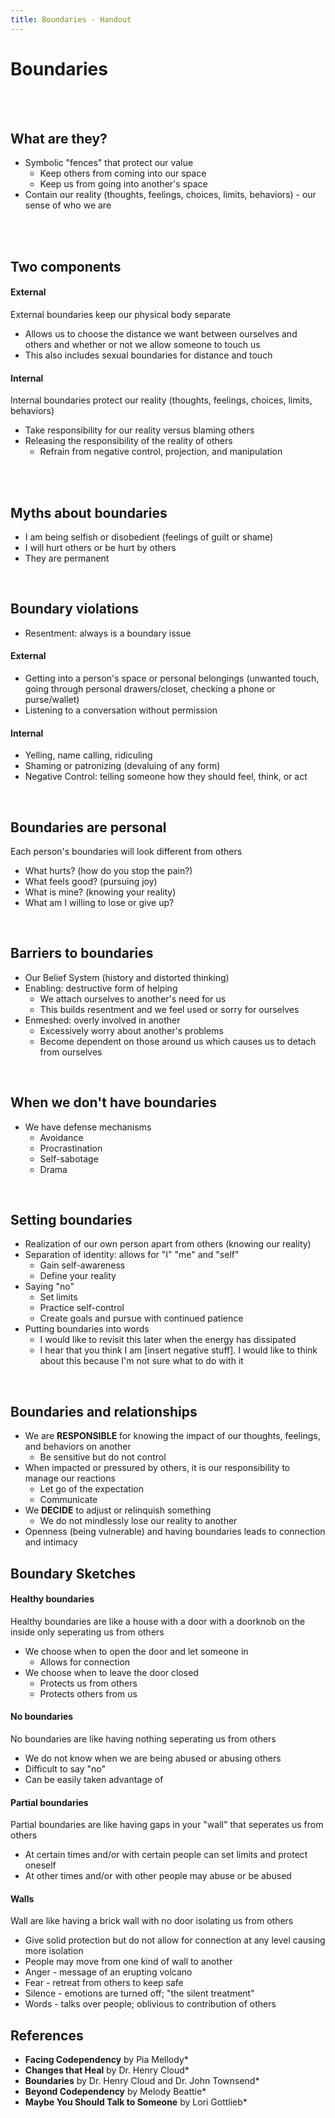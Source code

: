 ```yaml
---
title: Boundaries - Handout
---
```

# Boundaries

<br><br>

## What are they?

* Symbolic "fences" that protect our value
    * Keep others from coming into our space
    * Keep us from going into another's space
* Contain our reality (thoughts, feelings, choices, limits, behaviors) - our sense of who we are

<br><br>

## Two components

#### External
External boundaries keep our physical body separate
  * Allows us to choose the distance we want between ourselves and others and whether or not we allow someone to touch us
  * This also includes sexual boundaries for distance and touch
#### Internal
Internal boundaries protect our reality (thoughts, feelings, choices, limits, behaviors)
  * Take responsibility for our reality versus blaming others
  * Releasing the responsibility of the reality of others
      * Refrain from negative control, projection, and manipulation

<br><br>

## Myths about boundaries

* I am being selfish or disobedient (feelings of guilt or shame)
* I will hurt others or be hurt by others
* They are permanent

<div class="page"></div>

<br>

## Boundary violations

* Resentment: always is a boundary issue
#### External
* Getting into a person's space or personal belongings (unwanted touch, going through personal drawers/closet, checking a phone or purse/wallet)
* Listening to a conversation without permission
#### Internal
* Yelling, name calling, ridiculing
* Shaming or patronizing (devaluing of any form)
* Negative Control: telling someone how they should feel, think, or act

<br>

## Boundaries are personal

Each person's boundaries will look different from others
  * What hurts? (how do you stop the pain?)
  * What feels good? (pursuing joy)
  * What is mine? (knowing your reality)
  * What am I willing to lose or give up?

<br>

## Barriers to boundaries

* Our Belief System (history and distorted thinking)
* Enabling: destructive form of helping
    * We attach ourselves to another's need for us
    * This builds resentment and we feel used or sorry for ourselves
* Enmeshed: overly involved in another
    * Excessively worry about another's problems
    * Become dependent on those around us which causes us to detach from ourselves

<div class="page"></div>

<br>

## When we don't have boundaries

* We have defense mechanisms
    * Avoidance
    * Procrastination
    * Self-sabotage
    * Drama

<br>

## Setting boundaries

* Realization of our own person apart from others (knowing our reality)
* Separation of identity: allows for "I" "me" and "self"
    * Gain self-awareness
    * Define your reality
* Saying "no"
    * Set limits
    * Practice self-control
    * Create goals and pursue with continued patience
* Putting boundaries into words
    * I would like to revisit this later when the energy has dissipated
    * I hear that you think I am  [insert negative stuff]. I would like to think about this because I'm not sure what to do with it

<br>

## Boundaries and relationships

* We are **RESPONSIBLE** for knowing the impact of our thoughts, feelings, and behaviors on another
    * Be sensitive but do not control
* When impacted or pressured by others, it is our responsibility to manage our reactions
    * Let go of the expectation
    * Communicate
* We **DECIDE** to adjust or relinquish something
    * We do not mindlessly lose our reality to another
* Openness (being vulnerable) and having boundaries leads to connection and intimacy

<div class="page"></div>

## Boundary Sketches  
#### Healthy boundaries  
Healthy boundaries are like a house with a door with a doorknob on the inside only seperating us from others
* We choose when to open the door and let someone in
  * Allows for connection
* We choose when to leave the door closed
  * Protects us from others
  * Protects others from us  
#### No boundaries  
No boundaries are like having nothing seperating us from others
  * We do not know when we are being abused or abusing others
  * Difficult to say "no"
  * Can be easily taken advantage of  
#### Partial boundaries  
Partial boundaries are like having gaps in your "wall" that seperates us from others
  * At certain times and/or with certain people can set limits and protect oneself
  * At other times and/or with other people may abuse or be abused  
#### Walls  
Wall are like having a brick wall with no door isolating us from others
  * Give solid protection but do not allow for connection at any level causing more isolation
  * People may move from one kind of wall to another
  * Anger - message of an erupting volcano
  * Fear - retreat from others to keep safe
  * Silence - emotions are turned off; "the silent treatment"
  * Words - talks over people; oblivious to contribution of others


## References

* **Facing Codependency** by Pia Mellody*
* **Changes that Heal** by Dr. Henry Cloud*  
* **Boundaries** by Dr. Henry Cloud and Dr. John Townsend*  
* **Beyond Codependency** by Melody Beattie*  
* **Maybe You Should Talk to Someone** by Lori Gottlieb*
